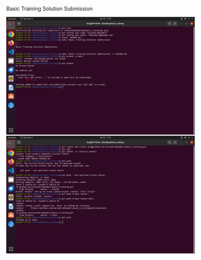 Basic Training Solution Submission


<img src="/images/Screenshot from 2024-01-25 11-28-29.png" alt="Alt text" title="Optional title">


<img src="/images/Screenshot from 2024-01-25 11-32-40.png" alt="Alt text" title="Optional title">


